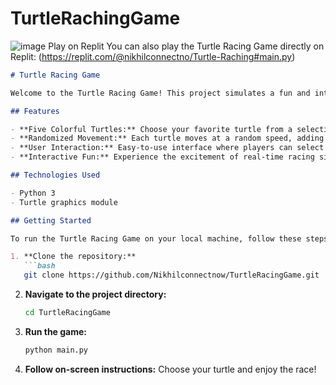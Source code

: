 # TurtleRachingGame
![image](https://github.com/Nikhilconnectnow/TurtleRacingGame/assets/171763911/f5114d9b-0c39-4898-991c-8d9b5ed71c81)
Play on Replit
You can also play the Turtle Racing Game directly on Replit: (https://replit.com/@nikhilconnectno/Turtle-Raching#main.py)

```markdown
# Turtle Racing Game

Welcome to the Turtle Racing Game! This project simulates a fun and interactive racing game using Python's Turtle graphics module. Players can choose their turtle and watch it compete against others in a thrilling race to the finish line.

## Features

- **Five Colorful Turtles:** Choose your favorite turtle from a selection of five vibrant colors.
- **Randomized Movement:** Each turtle moves at a random speed, adding unpredictability to the race.
- **User Interaction:** Easy-to-use interface where players can select their turtle and restart the game.
- **Interactive Fun:** Experience the excitement of real-time racing simulation with simple controls.

## Technologies Used

- Python 3
- Turtle graphics module

## Getting Started

To run the Turtle Racing Game on your local machine, follow these steps:

1. **Clone the repository:**
   ```bash
   git clone https://github.com/Nikhilconnectnow/TurtleRacingGame.git
   ```

2. **Navigate to the project directory:**
   ```bash
   cd TurtleRacingGame
   ```

3. **Run the game:**
   ```bash
   python main.py
   ```

4. **Follow on-screen instructions:** Choose your turtle and enjoy the race!





 


